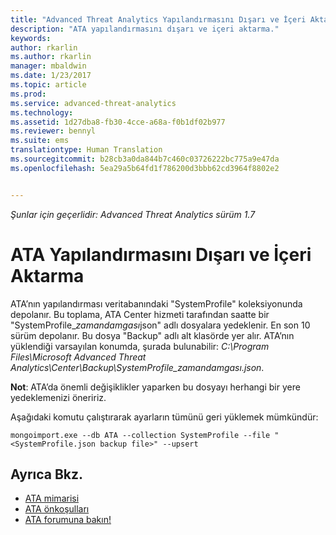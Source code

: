```yaml
---
title: "Advanced Threat Analytics Yapılandırmasını Dışarı ve İçeri Aktarma| Microsoft Docs"
description: "ATA yapılandırmasını dışarı ve içeri aktarma."
keywords: 
author: rkarlin
ms.author: rkarlin
manager: mbaldwin
ms.date: 1/23/2017
ms.topic: article
ms.prod: 
ms.service: advanced-threat-analytics
ms.technology: 
ms.assetid: 1d27dba8-fb30-4cce-a68a-f0b1df02b977
ms.reviewer: bennyl
ms.suite: ems
translationtype: Human Translation
ms.sourcegitcommit: b28cb3a0da844b7c460c03726222bc775a9e47da
ms.openlocfilehash: 5ea29a5b64fd1f786200d3bbb62cd3964f8802e2


---
```


*Şunlar için geçerlidir: Advanced Threat Analytics sürüm 1.7*



# <a name="export-and-import-the-ata-configuration"></a>ATA Yapılandırmasını Dışarı ve İçeri Aktarma
ATA’nın yapılandırması veritabanındaki "SystemProfile" koleksiyonunda depolanır.
Bu toplama, ATA Center hizmeti tarafından saatte bir "SystemProfile_*zamandamgası*json" adlı dosyalara yedeklenir. En son 10 sürüm depolanır.
Bu dosya "Backup" adlı alt klasörde yer alır. ATA’nın yüklendiği varsayılan konumda, şurada bulunabilir: *C:\Program Files\Microsoft Advanced Threat Analytics\Center\Backup\SystemProfile_*zamandamgası*.json*. 

**Not**: ATA’da önemli değişiklikler yaparken bu dosyayı herhangi bir yere yedeklemenizi öneririz.

Aşağıdaki komutu çalıştırarak ayarların tümünü geri yüklemek mümkündür:

`mongoimport.exe --db ATA --collection SystemProfile --file "<SystemProfile.json backup file>" --upsert`

## <a name="see-also"></a>Ayrıca Bkz.
- [ATA mimarisi](/advanced-threat-analytics/plan-design/ata-architecture)
- [ATA önkoşulları](/advanced-threat-analytics/plan-design/ata-prerequisites)
- [ATA forumuna bakın!](https://social.technet.microsoft.com/Forums/security/home?forum=mata)




<!--HONumber=Feb17_HO1-->



